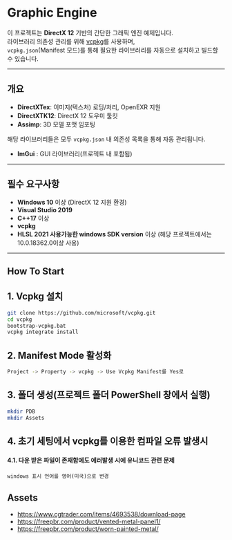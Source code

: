 # Graphic Engine

이 프로젝트는 **DirectX 12** 기반의 간단한 그래픽 엔진 예제입니다.  
라이브러리 의존성 관리를 위해 [vcpkg](https://github.com/microsoft/vcpkg)를 사용하며,  
`vcpkg.json`(Manifest 모드)를 통해 필요한 라이브러리를 자동으로 설치하고 빌드할 수 있습니다.

---

## 개요

- **DirectXTex**: 이미지(텍스처) 로딩/처리, OpenEXR 지원
- **DirectXTK12**: DirectX 12 도우미 툴킷
- **Assimp**: 3D 모델 포맷 임포팅

해당 라이브러리들은 모두 `vcpkg.json` 내 의존성 목록을 통해 자동 관리됩니다.

- **ImGui** : GUI 라이브러리(프로젝트 내 포함됨)

---

## 필수 요구사항

- **Windows 10** 이상 (DirectX 12 지원 환경)
- **Visual Studio 2019**
- **C++17** 이상
- **vcpkg**
- **HLSL 2021 사용가능한 windows SDK version** 이상 (해당 프로젝트에서는 10.0.18362.0이상 사용)

---

## How To Start

## 1. Vcpkg 설치

```sh
git clone https://github.com/microsoft/vcpkg.git
cd vcpkg
bootstrap-vcpkg.bat
vcpkg integrate install
```

## 2. Manifest Mode 활성화

```sh
Project -> Property -> vcpkg -> Use Vcpkg Manifest를 Yes로
```

## 3. 폴더 생성(프로젝트 폴더 PowerShell 창에서 실행)

```sh
mkdir PDB
mkdir Assets
```

## 4. 초기 세팅에서 vcpkg를 이용한 컴파일 오류 발생시
#### 4.1. 다운 받은 파일이 존재함에도 에러발생 시에 유니코드 관련 문제
```
windows 표시 언어를 영어(미국)으로 변경
```

## Assets

- https://www.cgtrader.com/items/4693538/download-page
- https://freepbr.com/product/vented-metal-panel1/
- https://freepbr.com/product/worn-painted-metal/

